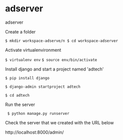# adserver
adserver

Create a folder

```$ mkdir workspace-adserve/n $ cd workspace-adserver```

Activate virtualenvironment 

```$ virtualenv env```
```$ source env/bin/activate```

Install django and start a project named 'adtech'

```$ pip install django```

```$ django-admin startproject adtech```

```$ cd adtech```

Run the server 

``` $ python manage.py runserver```

Check the server that we created with the URL below 

http://localhost:8000/admin/



